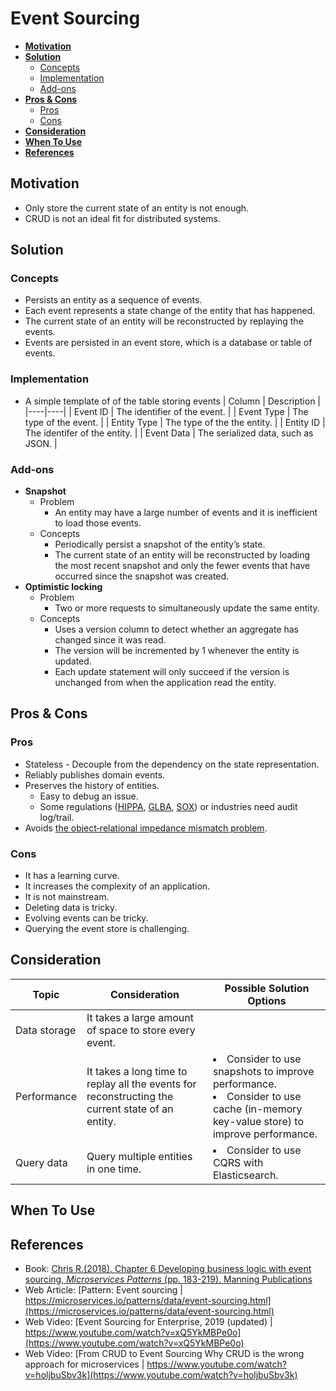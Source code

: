 # Event Sourcing

- [**Motivation**](#motivation)
- [**Solution**](#solution)
   - [Concepts](#concepts)
   - [Implementation](#implementation)
   - [Add-ons](#add-ons)
- [**Pros & Cons**](#pros--cons)
   - [Pros](#pros)
   - [Cons](#cons)
- [**Consideration**](#consideration)
- [**When To Use**](#when-to-use)
- [**References**](#references)
   
## Motivation
- Only store the current state of an entity is not enough.
- CRUD is not an ideal fit for distributed systems.

## Solution
### Concepts
- Persists an entity as a sequence of events.
- Each event represents a state change of the entity that has happened.
- The current state of an entity will be reconstructed by replaying the events.
- Events are persisted in an event store, which is a database or table of events.

### Implementation
- A simple template of of the table storing events
  | Column | Description |
  |----|----|
  | Event ID | The identifier of the event. |
  | Event Type | The type of the event. |
  | Entity Type | The type of the the entity. |
  | Entity ID | The identifer of the entity. |
  | Event Data | The serialized data, such as JSON. |

### Add-ons
- **Snapshot**
   - Problem
      - An entity may have a large number of events and it is inefficient to load those events.
   - Concepts
      - Periodically persist a snapshot of the entity’s state.
      - The current state of an entity will be reconstructed by loading the most recent snapshot and only the fewer events that have occurred since the snapshot was created.
- **Optimistic locking**
   - Problem
      - Two or more requests to simultaneously update the same entity.
   - Concepts
      - Uses a version column to detect whether an aggregate has changed since it was read.
      - The version will be incremented by 1 whenever the entity is updated.
      - Each update statement will only succeed if the version is unchanged from when the application read the entity.
 
## Pros & Cons
### Pros
- Stateless - Decouple from the dependency on the state representation.
- Reliably publishes domain events.
- Preserves the history of entities.
   - Easy to debug an issue.
   - Some regulations ([HIPPA](https://en.wikipedia.org/wiki/Health_Insurance_Portability_and_Accountability_Act), [GLBA](https://en.wikipedia.org/wiki/Gramm%E2%80%93Leach%E2%80%93Bliley_Act), [SOX](https://en.wikipedia.org/wiki/Sarbanes%E2%80%93Oxley_Act)) or industries need audit log/trail.
- Avoids [the object‑relational impedance mismatch problem](https://en.wikipedia.org/wiki/Object-relational_impedance_mismatch).

### Cons
- It has a learning curve.
- It increases the complexity of an application.
- It is not mainstream.
- Deleting data is tricky.
- Evolving events can be tricky.
- Querying the event store is challenging.

## Consideration

| Topic | Consideration | Possible Solution Options |
|----|-----|-----|
| Data storage | It takes a large amount of space to store every event. | |
| Performance | It takes a long time to replay all the events for reconstructing the current state of an entity. | <li>Consider to use snapshots to improve performance.<li>Consider to use cache (in-memory key-value store) to improve performance. |
| Query data | Query multiple entities in one time. | <li>Consider to use CQRS with Elasticsearch.|

## When To Use
## References
- Book: [Chris R.(2018). Chapter 6 Developing business logic with event sourcing, *Microservices Patterns* (pp. 183-219). Manning Publications](https://www.manning.com/books/microservices-patterns)
- Web Article: [Pattern: Event sourcing | https://microservices.io/patterns/data/event-sourcing.html](https://microservices.io/patterns/data/event-sourcing.html)
- Web Video: [Event Sourcing for Enterprise, 2019 (updated) | https://www.youtube.com/watch?v=xQ5YkMBPe0o](https://www.youtube.com/watch?v=xQ5YkMBPe0o)
- Web Video: [From CRUD to Event Sourcing Why CRUD is the wrong approach for microservices | https://www.youtube.com/watch?v=holjbuSbv3k](https://www.youtube.com/watch?v=holjbuSbv3k)
